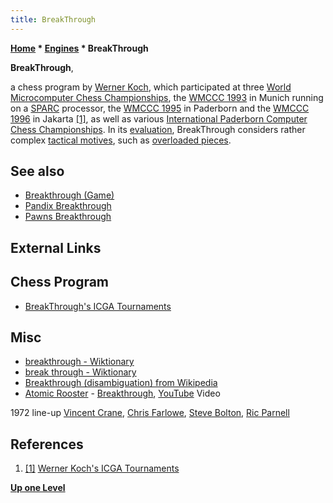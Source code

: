 ```yaml
---
title: BreakThrough
---
```

**[Home](Home "Home") * [Engines](Engines "Engines") * BreakThrough**

**BreakThrough**,

a chess program by [Werner Koch](Werner_Koch "Werner Koch"), which participated at three [World Microcomputer Chess Championships](World_Microcomputer_Chess_Championship "World Microcomputer Chess Championship"), the [WMCCC 1993](WMCCC_1993 "WMCCC 1993") in Munich running on a [SPARC](SPARC "SPARC") processor, the [WMCCC 1995](WMCCC_1995 "WMCCC 1995") in Paderborn and the [WMCCC 1996](WMCCC_1996 "WMCCC 1996") in Jakarta <a id="cite-note-1" href="#cite-ref-1">[1]</a>, as well as various [International Paderborn Computer Chess Championships](IPCCC "IPCCC").
In its [evaluation](Evaluation "Evaluation"), BreakThrough considers rather complex [tactical motives](Tactics "Tactics"), such as [overloaded pieces](Overloading "Overloading").

## See also

- [Breakthrough (Game)](</Breakthrough_(Game)> "Breakthrough (Game)")
- [Pandix Breakthrough](Pandix "Pandix")
- [Pawns Breakthrough](Pawns_Breakthrough "Pawns Breakthrough")

## External Links

## Chess Program

- [BreakThrough's ICGA Tournaments](https://www.game-ai-forum.org/icga-tournaments/program.php?id=196)

## Misc

- [breakthrough - Wiktionary](http://en.wiktionary.org/wiki/breakthrough)
- [break through - Wiktionary](http://en.wiktionary.org/wiki/break_through)
- [Breakthrough (disambiguation) from Wikipedia](https://en.wikipedia.org/wiki/Breakthrough)
- [Atomic Rooster](Category:Atomic_Rooster "Category:Atomic Rooster") - [Breakthrough](https://en.wikipedia.org/wiki/In_Hearing_of_Atomic_Rooster), [YouTube](https://en.wikipedia.org/wiki/YouTube) Video

1972 line-up [Vincent Crane](https://en.wikipedia.org/wiki/Vincent_Crane), [Chris Farlowe](Category:Chris_Farlowe "Category:Chris Farlowe"), [Steve Bolton](https://en.wikipedia.org/wiki/Steve_Bolton), [Ric Parnell](https://en.wikipedia.org/wiki/Ric_Parnell)

## References

1. <a id="cite-ref-1" href="#cite-note-1">[1]</a> [Werner Koch's ICGA Tournaments](https://www.game-ai-forum.org/icga-tournaments/person.php?id=180)

**[Up one Level](Engines "Engines")**

